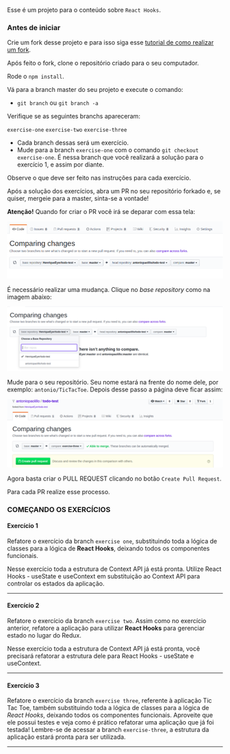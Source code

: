 Esse é um projeto para o conteúdo sobre `React Hooks`.

### Antes de iniciar

Crie um fork desse projeto e para isso siga esse [tutorial de como realizar um fork](https://guides.github.com/activities/forking/).

Após feito o fork, clone o repositório criado para o seu computador.

Rode o `npm install`.

Vá para a branch master do seu projeto e execute o comando:
- `git branch` ou `git branch -a`

Verifique se as seguintes branchs apareceram:

  `exercise-one`
  `exercise-two`
  `exercise-three`

- Cada branch dessas será um exercício.
- Mude para a branch `exercise-one` com o comando `git checkout exercise-one`. É nessa branch que você realizará a solução para o exercício 1, e assim por diante.

Observe o que deve ser feito nas instruções para cada exercício.

Após a solução dos exercícios, abra um PR no seu repositório forkado e, se quiser, mergeie para a master, sinta-se a vontade!

**Atenção!** Quando for criar o PR você irá se deparar com essa tela:

![PR do exercício](images/example-pr.png)

É necessário realizar uma mudança. Clique no *base repository* como na imagem abaixo:

![Mudando a base do repositório](images/change-base.png)

Mude para o seu repositório. Seu nome estará na frente do nome dele, por exemplo: `antonio/TicTacToe`. Depois desse passo a página deve ficar assim:

![Após mudança](images/after-change.png)

Agora basta criar o PULL REQUEST clicando no botão `Create Pull Request`.

Para cada PR realize esse processo.

### COMEÇANDO OS EXERCÍCIOS

#### Exercício 1

Refatore o exercício da branch `exercise one`, substituindo toda a lógica de classes para a lógica de **React Hooks**, deixando todos os componentes funcionais.

Nesse exercício toda a estrutura de Context API já está pronta. Utilize React Hooks - useState e useContext em substituição ao Context API para controlar os estados da aplicação.

---

#### Exercício 2

Refatore o exercício da branch `exercise two`. Assim como no exercício anterior, refatore a aplicação para utilizar **React Hooks** para gerenciar estado no lugar do Redux.

Nesse exercício toda a estrutura de Context API já está pronta, você precisará refatorar a estrutura dele para React Hooks - useState e useContext.

---

#### Exercício 3

Refatore o exercício da branch `exercise three`, referente à aplicação Tic Tac Toe, também substituindo toda a lógica de classes para a lógica de _React Hooks_, deixando todos os componentes funcionais. Aproveite que ele possui testes e veja como é prático refatorar uma aplicação que já foi testada! Lembre-se de acessar a branch `exercise-three`, a estrutura da aplicação estará pronta para ser utilizada.

---
